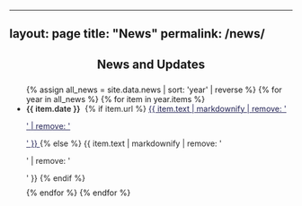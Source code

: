 ----
layout: page
title: "News"
permalink: /news/
---

<h2 style="font-size:1.5em; font-weight:700; margin-bottom:24px;text-align:center;">News and Updates</h2>
<div class="news-list">
  <ul style="margin-bottom:22px; padding-left:30px;">
    {% assign all_news = site.data.news | sort: 'year' | reverse %}
    {% for year in all_news %}
      {% for item in year.items %}
        <li style="margin-bottom:9px; font-size:1em; color:#252525; list-style-type: disc;">
          <span style="font-weight:600;">{{ item.date }}</span>
          <span style="margin-left:0.3em;">
            {% if item.url %}
              <a href="{{ item.url }}" target="_blank" style="color:#225;">
                {{ item.text | markdownify | remove: '<p>' | remove: '</p>' }}
              </a>
            {% else %}
              {{ item.text | markdownify | remove: '<p>' | remove: '</p>' }}
            {% endif %}
          </span>
        </li>
      {% endfor %}
    {% endfor %}
  </ul>
</div>

